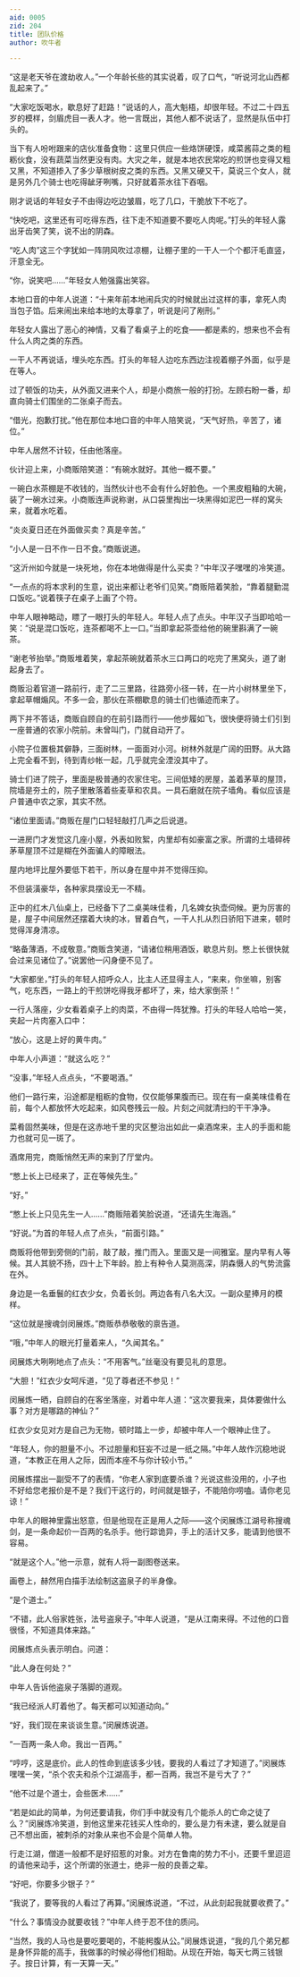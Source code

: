 ```yaml
---
aid: 0005
zid: 204
title: 团队价格
author: 吹牛者

---
```




  “这是老天爷在渡劫收人。”一个年龄长些的其实说着，叹了口气，“听说河北山西都乱起来了。”

  “大家吃饭喝水，歇息好了赶路！”说话的人，高大魁梧，却很年轻。不过二十四五岁的模样，剑眉虎目一表人才。他一言既出，其他人都不说话了，显然是队伍中打头的。

  当下有人吩咐跟来的店伙准备食物：这里只供应一些烙饼硬馍，咸菜酱蒜之类的粗粝伙食，没有蔬菜当然更没有肉。大灾之年，就是本地农民常吃的煎饼也变得又粗又黑，不知道掺入了多少草根树皮之类的东西。又黑又硬又干，莫说三个女人，就是另外几个骑士也吃得龇牙咧嘴，只好就着茶水往下吞咽。

  刚才说话的年轻女子不由得边吃边皱眉，吃了几口，干脆放下不吃了。

  “快吃吧，这里还有可吃得东西，往下走不知道要不要吃人肉呢。”打头的年轻人露出牙齿笑了笑，说不出的阴森。

  “吃人肉”这三个字犹如一阵阴风吹过凉棚，让棚子里的一干人一个个都汗毛直竖，汗意全无。

  “你，说笑吧……”年轻女人勉强露出笑容。

  本地口音的中年人说道：“十来年前本地闹兵灾的时候就出过这样的事，拿死人肉当包子馅。后来闹出来给本地的太尊拿了，听说是问了剐刑。”

  年轻女人露出了恶心的神情，又看了看桌子上的吃食——都是素的，想来也不会有什么人肉之类的东西。

  一干人不再说话，埋头吃东西。打头的年轻人边吃东西边注视着棚子外面，似乎是在等人。

  过了顿饭的功夫，从外面又进来个人，却是小商旅一般的打扮。左顾右盼一番，却直向骑士们围坐的二张桌子而去。

  “借光，抱歉打扰。”他在那位本地口音的中年人陪笑说，“天气好热，辛苦了，诸位。”

  中年人居然不计较，任由他落座。

  伙计迎上来，小商贩陪笑道：“有碗水就好。其他一概不要。”

  一碗白水茶棚是不收钱的，当然伙计也不会有什么好脸色。一个黑皮粗釉的大碗，装了一碗水过来。小商贩连声说称谢，从口袋里掏出一块黑得如泥巴一样的窝头来，就着水吃着。

  “炎炎夏日还在外面做买卖？真是辛苦。”

  “小人是一日不作一日不食。”商贩说道。

  “这沂州如今就是一块死地，你在本地做得是什么买卖？”中年汉子嘿嘿的冷笑道。

  “一点点的将本求利的生意，说出来都让老爷们见笑。”商贩陪着笑脸，“靠着腿勤混口饭吃。”说着筷子在桌子上画了个符。

  中年人眼神略动，瞟了一眼打头的年轻人。年轻人点了点头。中年汉子当即哈哈一笑：“说是混口饭吃，连茶都喝不上一口。”当即拿起茶壶给他的碗里斟满了一碗茶。

  “谢老爷抬举。”商贩堆着笑，拿起茶碗就着茶水三口两口的吃完了黑窝头，道了谢起身去了。

  商贩沿着官道一路前行，走了二三里路，往路旁小径一转，在一片小树林里坐下，拿起草帽煽风。不多一会，那伙在茶棚歇息的骑士们也循迹而来了。

  两下并不答话，商贩自顾自的在前引路而行——他步履如飞，很快便将骑士们引到一座普通的农家小院前。未曾叫门，门就自动开了。

  小院子位置极其僻静，三面树林，一面面对小河。树林外就是广阔的田野。从大路上完全看不到，待到青纱帐一起，几乎就完全湮没其中了。

  骑士们进了院子，里面是极普通的农家住宅。三间低矮的房屋，盖着茅草的屋顶，院墙是夯土的，院子里散落着些麦草和农具。一具石磨就在院子墙角。看似应该是户普通中农之家，其实不然。

  “诸位里面请。”商贩在屋门口轻轻敲打几声之后说道。

  一进房门才发觉这几座小屋，外表如败絮，内里却有如豪富之家。所谓的土墙碎砖茅草屋顶不过是糊在外面骗人的障眼法。

  屋内地坪比屋外要低下若干，所以身在屋中并不觉得压抑。

  不但装潢豪华，各种家具摆设无一不精。

  正中的红木八仙桌上，已经备下了二桌美味佳肴，几名婢女执壶伺候。更为厉害的是，屋子中间居然还摆着大块的冰，冒着白气，一干人扎从烈日骄阳下进来，顿时觉得浑身清凉。

  “略备薄酒，不成敬意。”商贩含笑道，“请诸位稍用酒饭，歇息片刻。憋上长很快就会过来见诸位了。”说罢他一闪身便不见了。

  “大家都坐，”打头的年轻人招呼众人，比主人还显得主人，“来来，你坐嘛，别客气，吃东西，一路上的干煎饼吃得我牙都坏了，来，给大家倒茶！”

  一行人落座，少女看着桌子上的肉菜，不由得一阵犹豫。打头的年轻人哈哈一笑，夹起一片肉塞入口中：

  “放心，这是上好的黄牛肉。”

  中年人小声道：“就这么吃？”

  “没事，”年轻人点点头，“不要喝酒。”

  他们一路行来，沿途都是粗粝的食物，仅仅能够果腹而已。现在有一桌美味佳肴在前，每个人都放怀大吃起来，如风卷残云一般。片刻之间就清扫的干干净净。

  菜肴固然美味，但是在这赤地千里的灾区整治出如此一桌酒席来，主人的手面和能力也就可见一斑了。

  酒席用完，商贩悄然无声的来到了厅堂内。

  “憋上长上已经来了，正在等候先生。”

  “好。”

  “憋上长上只见先生一人……”商贩陪着笑脸说道，“还请先生海涵。”

  “好说。”为首的年轻人点了点头，“前面引路。”

  商贩将他带到旁侧的门前，敲了敲，推门而入。里面又是一间雅室。屋内早有人等候。其人其貌不扬，四十上下年龄。脸上有种令人莫测高深，阴森慑人的气势流露在外。

  身边是一名垂鬟的红衣少女，负着长剑。两边各有八名大汉。一副众星捧月的模样。

  “这位就是搜魂剑闵展炼。”商贩恭恭敬敬的禀告道。

  “哦，”中年人的眼光打量着来人，“久闻其名。”

  闵展炼大咧咧地点了点头：“不用客气。”丝毫没有要见礼的意思。

  “大胆！”红衣少女呵斥道，“见了尊者还不参见！”

  闵展炼一晒，自顾自的在客坐落座，对着中年人道：“这次要我来，具体要做什么事？对方是哪路的神仙？”

  红衣少女见对方是自己为无物，顿时踏上一步，却被中年人一个眼神止住了。

  “年轻人，你的胆量不小。不过胆量和狂妄不过是一纸之隔。”中年人故作沉稳地说道，“本教正在用人之际，因而本座不与你计较小节。”

  闵展炼摆出一副受不了的表情，“你老人家到底要杀谁？光说这些没用的，小子也不好给您老报价是不是？我们干这行的，时间就是银子，不能陪你唠嗑。请你老见谅！”

  中年人的眼神里露出怒意，但是他现在正是用人之际——这个闵展炼江湖号称搜魂剑，是一条命起价一百两的名杀手。他行踪诡异，手上的活计又多，能请到他很不容易。

  “就是这个人。”他一示意，就有人将一副图卷送来。

  画卷上，赫然用白描手法绘制这盗泉子的半身像。

  “是个道士。”

  “不错，此人俗家姓张，法号盗泉子。”中年人说道，“是从江南来得。不过他的口音很怪，不知道具体来路。”

  闵展炼点头表示明白。问道：

  “此人身在何处？”

  中年人告诉他盗泉子落脚的道观。

  “我已经派人盯着他了。每天都可以知道动向。”

  “好，我们现在来谈谈生意。”闵展炼说道。

  “一百两一条人命。我出一百两。”

  “哼哼，这是底价。此人的性命到底该多少钱，要我的人看过了才知道了。”闵展炼嘿嘿一笑，“杀个农夫和杀个江湖高手，都一百两，我岂不是亏大了？”

  “他不过是个道士，会些医术……”

  “若是如此的简单，为何还要请我，你们手中就没有几个能杀人的亡命之徒了么？”闵展炼冷笑道，到他这里来花钱买人性命的，要么是力有未逮，要么就是自己不想出面，被刺杀的对象从来也不会是个简单人物。

  行走江湖，僧道一般都不是好招惹的对象。对方在鲁南的势力不小，还要千里迢迢的请他来动手，这个所谓的张道士，绝非一般的良善之辈。

  “好吧，你要多少银子？”

  “我说了，要等我的人看过了再算。”闵展炼说道，“不过，从此刻起我就要收费了。”

  “什么？事情没办就要收钱？”中年人终于忍不住的质问。

  “当然，我的人马也是要吃要喝的，不能枵腹从公。”闵展炼说道，“我的几个弟兄都是身怀异能的高手，我做事的时候必得他们相助。从现在开始，每天七两三钱银子。按日计算，有一天算一天。”



